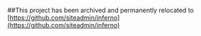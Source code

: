 ##This project has been archived and permanently relocated to [https://github.com/siteadmin/inferno](https://github.com/siteadmin/inferno)
